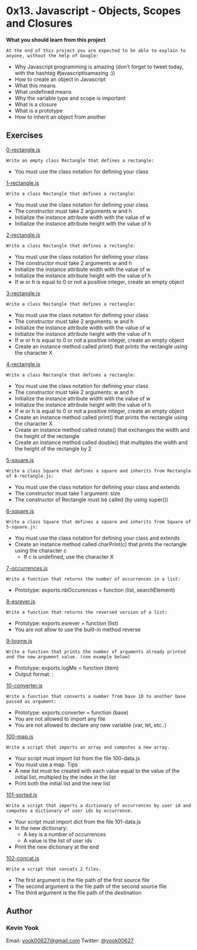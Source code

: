 # 0x13. Javascript - Objects, Scopes and Closures

**What you should learn from this project**

    At the end of this project you are expected to be able to explain to anyone, without the help of Google:

* Why Javascript programming is amazing (don’t forget to tweet today, with the hashtag #javascriptisamazing :))
* How to create an object in Javascript
* What this means
* What undefined means 
* Why the variable type and scope is important
* What is a closure
* What is a prototype
* How to inherit an object from another

## Exercises

[0-rectangle.js](./0-rectangle.js)
```
Write an empty class Rectangle that defines a rectangle:
```
* You must use the class notation for defining your class 

[1-rectangle.js](./1-rectangle.js)
```
Write a class Rectangle that defines a rectangle:
```
* You must use the class notation for defining your class
* The constructor must take 2 arguments w and h
* Initialize the instance attribute width with the value of w 
* Initialize the instance attribute height with the value of h 

[2-rectangle.js](./2-rectangle.js)
```
Write a class Rectangle that defines a rectangle:
```
* You must use the class notation for defining your class
* The constructor must take 2 arguments w and h
* Initialize the instance attribute width with the value of w 
* Initialize the instance attribute height with the value of h 
* If w or h is equal to 0 or not a positive integer, create an empty object

[3-rectangle.js](./3-rectangle.js)
```
Write a class Rectangle that defines a rectangle:
```
* You must use the class notation for defining your class
* The constructor must take 2 arguments: w and h
* Initialize the instance attribute width with the value of w 
* Initialize the instance attribute height with the value of h 
* If w or h is equal to 0 or not a positive integer, create an empty object
* Create an instance method called print() that prints the rectangle using the character X

[4-rectangle.js](./4-rectangle.js)
```
Write a class Rectangle that defines a rectangle:
```
* You must use the class notation for defining your class
* The constructor must take 2 arguments: w and h
* Initialize the instance attribute width with the value of w 
* Initialize the instance attribute height with the value of h 
* If w or h is equal to 0 or not a positive integer, create an empty object
* Create an instance method called print() that prints the rectangle using the character X
* Create an instance method called rotate() that exchanges the width and the height of the rectangle
* Create an instance method called double() that multiples the width and the height of the rectangle by 2

[5-square.js](./5-square.js)
```
Write a class Square that defines a square and inherits from Rectangle of 4-rectangle.js:
```
* You must use the class notation for defining your class and extends
* The constructor must take 1 argument: size
* The constructor of Rectangle must be called (by using super())

[6-square.js](./6-square.js)
```
Write a class Square that defines a square and inherits from Square of 5-square.js:
```
* You must use the class notation for defining your class and extends
* Create an instance method called charPrint(c) that prints the rectangle using the character c 
  * If c is undefined, use the character X

[7-occurrences.js](./7-occurrences.js)
```
Write a function that returns the number of occurrences in a list:
```
* Prototype: exports.nbOccurences = function (list, searchElement)

[8-esrever.js](./8-esrever.js)
```
Write a function that returns the reversed version of a list:
```
* Prototype: exports.esrever = function (list)
* You are not allow to use the built-in method reverse

[9-logme.js](./9-logme.js)
```
Write a function that prints the number of arguments already printed and the new argument value. (see example below)
```
* Prototype: exports.logMe = function (item)
* Output format: <number arguments already printed>: <current argument value>

[10-converter.js](./10-converter.js)
```
Write a function that converts a number from base 10 to another base passed as argument:
```
* Prototype: exports.converter = function (base)
* You are not allowed to import any file
* You are not allowed to declare any new variable (var, let, etc..)

[100-map.js](./100-map.js)
```
Write a script that imports an array and computes a new array.
```
* Your script must import list from the file 100-data.js
* You must use a map. Tips
* A new list must be created with each value equal to the value of the initial list, multipled by the index in the list
* Print both the initial list and the new list

[101-sorted.js](./101-sorted.js)
```
Write a script that imports a dictionary of occurrences by user id and computes a dictionary of user ids by occurrence.
```
* Your script must import dict from the file 101-data.js
* In the new dictionary: 
  * A key is a number of occurrences
  * A value is the list of user ids
* Print the new dictionary at the end

[102-concat.js](./102-concat.js)
```
Write a script that concats 2 files.
```
* The first argument is the file path of the first source file
* The second argument is the file path of the second source file
* The third argument is the file path of the destination

## Author
### Kevin Yook 
Email: <yook00627@gmail.com> Twitter: [@yook00627](https://twitter.com/yook00627)
